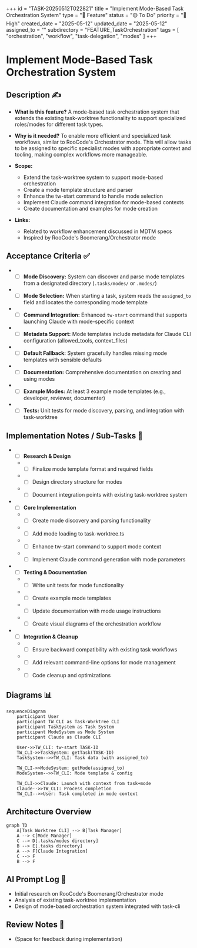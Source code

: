 +++
id = "TASK-20250512T022821"
title = "Implement Mode-Based Task Orchestration System"
type = "🌟 Feature"
status = "🟡 To Do"
priority = "🔼 High"
created_date = "2025-05-12"
updated_date = "2025-05-12"
assigned_to = ""
subdirectory = "FEATURE_TaskOrchestration"
tags = [ "orchestration", "workflow", "task-delegation", "modes" ]
+++

# Implement Mode-Based Task Orchestration System

## Description ✍️

* **What is this feature?** A mode-based task orchestration system that extends the existing task-worktree functionality to support specialized roles/modes for different task types.

* **Why is it needed?** To enable more efficient and specialized task workflows, similar to RooCode's Orchestrator mode. This will allow tasks to be assigned to specific specialist modes with appropriate context and tooling, making complex workflows more manageable.

* **Scope:**
  - Extend the task-worktree system to support mode-based orchestration
  - Create a mode template structure and parser
  - Enhance the tw-start command to handle mode selection
  - Implement Claude command integration for mode-based contexts
  - Create documentation and examples for mode creation

* **Links:**
  - Related to workflow enhancement discussed in MDTM specs
  - Inspired by RooCode's Boomerang/Orchestrator mode

## Acceptance Criteria ✅

* - [ ] **Mode Discovery:** System can discover and parse mode templates from a designated directory (`.tasks/modes/` or `.modes/`)
* - [ ] **Mode Selection:** When starting a task, system reads the `assigned_to` field and locates the corresponding mode template
* - [ ] **Command Integration:** Enhanced `tw-start` command that supports launching Claude with mode-specific context
* - [ ] **Metadata Support:** Mode templates include metadata for Claude CLI configuration (allowed_tools, context_files)
* - [ ] **Default Fallback:** System gracefully handles missing mode templates with sensible defaults
* - [ ] **Documentation:** Comprehensive documentation on creating and using modes
* - [ ] **Example Modes:** At least 3 example mode templates (e.g., developer, reviewer, documenter)
* - [ ] **Tests:** Unit tests for mode discovery, parsing, and integration with task-worktree

## Implementation Notes / Sub-Tasks 📝

* - [ ] **Research & Design**
  * - [ ] Finalize mode template format and required fields
  * - [ ] Design directory structure for modes
  * - [ ] Document integration points with existing task-worktree system

* - [ ] **Core Implementation**
  * - [ ] Create mode discovery and parsing functionality
  * - [ ] Add mode loading to task-worktree.ts
  * - [ ] Enhance tw-start command to support mode context
  * - [ ] Implement Claude command generation with mode parameters

* - [ ] **Testing & Documentation**
  * - [ ] Write unit tests for mode functionality
  * - [ ] Create example mode templates
  * - [ ] Update documentation with mode usage instructions
  * - [ ] Create visual diagrams of the orchestration workflow

* - [ ] **Integration & Cleanup**
  * - [ ] Ensure backward compatibility with existing task workflows
  * - [ ] Add relevant command-line options for mode management
  * - [ ] Code cleanup and optimizations

## Diagrams 📊

```mermaid
sequenceDiagram
    participant User
    participant TW_CLI as Task-Worktree CLI
    participant TaskSystem as Task System
    participant ModeSystem as Mode System
    participant Claude as Claude CLI

    User->>TW_CLI: tw-start TASK-ID
    TW_CLI->>TaskSystem: getTask(TASK-ID)
    TaskSystem-->>TW_CLI: Task data (with assigned_to)

    TW_CLI->>ModeSystem: getMode(assigned_to)
    ModeSystem-->>TW_CLI: Mode template & config

    TW_CLI->>Claude: Launch with context from task+mode
    Claude-->>TW_CLI: Process completion
    TW_CLI-->>User: Task completed in mode context
```

## Architecture Overview

```mermaid
graph TD
    A[Task Worktree CLI] --> B[Task Manager]
    A --> C[Mode Manager]
    C --> D[.tasks/modes directory]
    B --> E[.tasks directory]
    A --> F[Claude Integration]
    C --> F
    B --> F
```

## AI Prompt Log 🤖

* Initial research on RooCode's Boomerang/Orchestrator mode
* Analysis of existing task-worktree implementation
* Design of mode-based orchestration system integrated with task-cli

## Review Notes 👀

* (Space for feedback during implementation)

